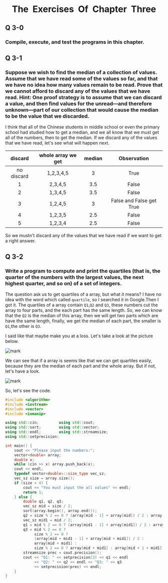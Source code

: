 <center><h1>The&nbsp;&nbsp;Exercises&nbsp;&nbsp;Of&nbsp;&nbsp;Chapter&nbsp;&nbsp;Three
</center>

## Q 3-0

### Compile, execute, and test the programs in this chapter. 

## Q 3-1

### Suppose we wish to find the median of a collection of values. Assume that we have read some of the values so far, and that we have no idea how many values remain to be read. Prove that we cannot afford to discard any of the values that we have read. Hint: One proof strategy is to assume that we can discard a value, and then find values for the unread—and therefore unknown—part of our collection that would cause the median to be the value that we discarded. 

I think that all of the Chinese students in middle school or even the  primary school had studied how to get a median, and we all know that we must get all of the numbers, then to get the median. If we discard any of the values that we have read, let's see what will happen next. 

|  discard   | whole array we get | median |       Observation        |
| :--------: | :----------------: | :----: | :----------------------: |
| no discard |     1,2,3,4,5      |   3    |           True           |
|     1      |      2,3,4,5       |  3.5   |          False           |
|     2      |      1,3,4,5       |  3.5   |          False           |
|     3      |      1,2,4,5       |   3    | False and False get True |
|     4      |      1,2,3,5       |  2.5   |          False           |
|     5      |      1,2,3,4       |  2.5   |          False           |

So we mustn't discard any of the values that we have read if we want to get a right answer.

## Q 3-2

### Write a program to compute and print the quartiles (that is, the quarter of the numbers with the largest values, the next highest quarter, and so on) of a set of integers. 

The question ask us to get quartiles of a array, but what it means? I have no idea with the word which called `quartile`, so I searched it in Google.Then I got it. The quartiles of a array contain `Q1`,`Q2` and `Q3`, these numbers cut the array to four parts, and the each part has the same length. So, we can know that the `Q2` is the median of this array, then we will get two parts which are have the same length, finally, we get the median of each part, the smaller is `Q1`,the other is `Q3`. 

I said like that maybe make you at a loss. Let's take a look at the picture below.

![mark](http://lynchow.com/upload_picture/20200401/A8kVVQ4Pg2tC.png?imageslim)

We can see that if a array is seems like that we can get quartiles easily, because they are the median of each part and the whole array. But if not, let's have a look.

![mark](http://lynchow.com/upload_picture/20200401/c9l6rfxvTlo9.png?imageslim)

So, let's see the code.

```c++
#include <algorithm>
#include <iostream>
#include <vector>
#include <iomanip>

using std::cin;         using std::cout;
using std::sort;        using std::vector;
using std::endl;        using std::streamsize;
using std::setprecision;

int main() {
    cout << "Please input the numbers:";
    vector<double> array;
    double x;
    while (cin >> x) array.push_back(x);
    cout << endl;
    typedef vector<double>::size_type vec_sz;
    vec_sz size = array.size();
    if (size < 4) {
        cout << "You must input the all values" << endl;
        return 1;
    } else {
        double q1, q2, q3;
        vec_sz mid = size / 2;
        sort(array.begin(), array.end());
        q2 = size % 2 == 0 ? (array[mid - 1] + array[mid]) / 2 : array[mid];
        vec_sz mid1 = mid / 2;
        q1 = mid % 2 == 0 ? (array[mid1 - 1] + array[mid1]) / 2 : array[mid1];
        q3 = mid % 2 == 0 ?
             size % 2 == 0 ?
             (array[mid + mid1 - 1] + array[mid + mid1]) / 2 :
             array[mid + mid1] :
             size % 2 == 0 ? array[mid + mid1] : array[mid + 1 + mid1];
        streamsize prec = cout.precision();
        cout << "Q1: " << setprecision(3) << q1 << endl
             << "Q2: " << q2 << endl << "Q3: " << q3
             << setprecision(prec) << endl;
    }
}
```

